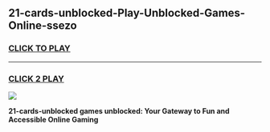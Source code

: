 
## 21-cards-unblocked-Play-Unblocked-Games-Online-ssezo
<h3>
<a href="https://premium76.site?title=21-cards-unblocked&ref=25A">CLICK TO PLAY</a></h3>
<hr>

<h3>
<a href="https://premium76.site?title=21-cards-unblocked&ref=25A">CLICK 2 PLAY</a>
  
</h3>

<a href="https://premium76.site?title=21-cards-unblocked&ref=25A"><img src="https://clearcache.store/games.png"></a>


**21-cards-unblocked games unblocked: Your Gateway to Fun and Accessible Online Gaming**
